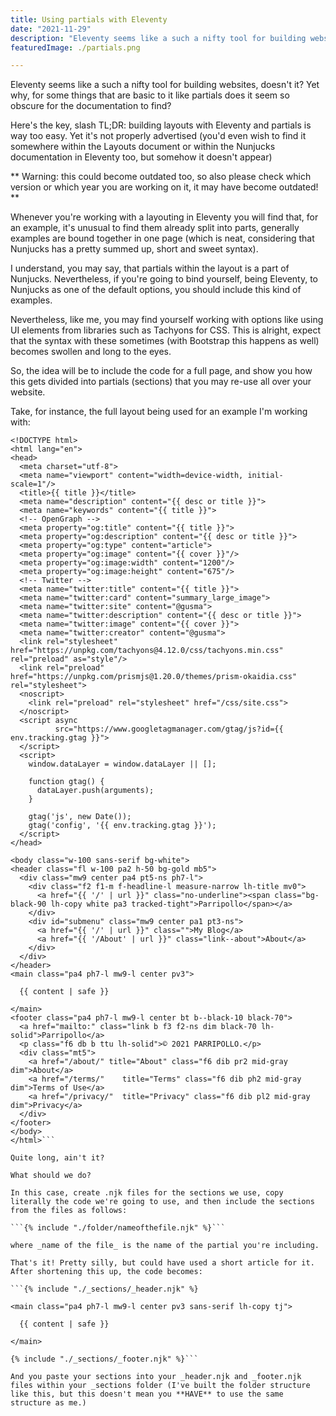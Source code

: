 ```yaml
---
title: Using partials with Eleventy
date: "2021-11-29"
description: "Eleventy seems like a such a nifty tool for building websites, doesn't it? Yet why, for some things that are basic to it like partials does it seem so obscure for the documentation to find?"
featuredImage: ./partials.png

---
```


Eleventy seems like a such a nifty tool for building websites, doesn't it? Yet why, for some things that are basic to it like partials does it seem so obscure for the documentation to find?

Here's the key, slash TL;DR: building layouts with Eleventy and partials is way too easy. Yet it's not properly advertised (you'd even wish to find it somewhere within the Layouts document or within the Nunjucks documentation in Eleventy too, but somehow it doesn't appear)

** Warning: this could become outdated too, so also please check which version or which year you are working on it, it may have become outdated! **

Whenever you're working with a layouting in Eleventy you will find that, for an example, it's unusual to find them already split into parts, generally examples are bound together in one page (which is neat, considering that Nunjucks has a pretty summed up, short and sweet syntax).

I understand, you may say, that partials within the layout is a part of Nunjucks. Nevertheless, if you're going to bind yourself, being Eleventy, to Nunjucks as one of the default options, you should include this kind of examples. 

Nevertheless, like me, you may find yourself working with options like using UI elements from libraries such as Tachyons for CSS. This is alright, expect that the syntax with these sometimes (with Bootstrap this happens as well) becomes swollen and long to the eyes.

So, the idea will be to include the code for a full page, and show you how this gets divided into partials (sections) that you may re-use all over your website.

Take, for instance, the full layout being used for an example I'm working with:

```
<!DOCTYPE html>
<html lang="en">
<head>
  <meta charset="utf-8">
  <meta name="viewport" content="width=device-width, initial-scale=1"/>
  <title>{{ title }}</title>
  <meta name="description" content="{{ desc or title }}">
  <meta name="keywords" content="{{ title }}">
  <!-- OpenGraph -->
  <meta property="og:title" content="{{ title }}">
  <meta property="og:description" content="{{ desc or title }}">
  <meta property="og:type" content="article">
  <meta property="og:image" content="{{ cover }}"/>
  <meta property="og:image:width" content="1200"/>
  <meta property="og:image:height" content="675"/>
  <!-- Twitter -->
  <meta name="twitter:title" content="{{ title }}">
  <meta name="twitter:card" content="summary_large_image">
  <meta name="twitter:site" content="@gusma">
  <meta name="twitter:description" content="{{ desc or title }}">
  <meta name="twitter:image" content="{{ cover }}">
  <meta name="twitter:creator" content="@gusma">
  <link rel="stylesheet" href="https://unpkg.com/tachyons@4.12.0/css/tachyons.min.css" rel="preload" as="style"/>
  <link rel="preload" href="https://unpkg.com/prismjs@1.20.0/themes/prism-okaidia.css" rel="stylesheet">
  <noscript>
    <link rel="preload" rel="stylesheet" href="/css/site.css">
  </noscript>
  <script async
          src="https://www.googletagmanager.com/gtag/js?id={{ env.tracking.gtag }}">
  </script>
  <script>
    window.dataLayer = window.dataLayer || [];

    function gtag() {
      dataLayer.push(arguments);
    }

    gtag('js', new Date());
    gtag('config', '{{ env.tracking.gtag }}');
  </script>
</head>

<body class="w-100 sans-serif bg-white">
<header class="fl w-100 pa2 h-50 bg-gold mb5">
  <div class="mw9 center pa4 pt5-ns ph7-l">
    <div class="f2 f1-m f-headline-l measure-narrow lh-title mv0">
      <a href="{{ '/' | url }}" class="no-underline"><span class="bg-black-90 lh-copy white pa3 tracked-tight">Parripollo</span></a>
    </div>
    <div id="submenu" class="mw9 center pa1 pt3-ns">
      <a href="{{ '/' | url }}" class="">My Blog</a>
      <a href="{{ '/About' | url }}" class="link--about">About</a>
    </div>
  </div>
</header>
<main class="pa4 ph7-l mw9-l center pv3">

  {{ content | safe }}

</main>
<footer class="pa4 ph7-l mw9-l center bt b--black-10 black-70">
  <a href="mailto:" class="link b f3 f2-ns dim black-70 lh-solid">Parripollo</a>
  <p class="f6 db b ttu lh-solid">© 2021 PARRIPOLLO.</p>
  <div class="mt5">
    <a href="/about/" title="About" class="f6 dib pr2 mid-gray dim">About</a>
    <a href="/terms/"    title="Terms" class="f6 dib ph2 mid-gray dim">Terms of Use</a>
    <a href="/privacy/"  title="Privacy" class="f6 dib pl2 mid-gray dim">Privacy</a>
  </div>
</footer>
</body>
</html>```

Quite long, ain't it?

What should we do?

In this case, create .njk files for the sections we use, copy literally the code we're going to use, and then include the sections from the files as follows:

```{% include "./folder/nameofthefile.njk" %}```

where _name of the file_ is the name of the partial you're including.

That's it! Pretty silly, but could have used a short article for it. After shortening this up, the code becomes:

```{% include "./_sections/_header.njk" %}

<main class="pa4 ph7-l mw9-l center pv3 sans-serif lh-copy tj">

  {{ content | safe }}

</main>

{% include "./_sections/_footer.njk" %}```

And you paste your sections into your _header.njk and _footer.njk files within your _sections folder (I've built the folder structure like this, but this doesn't mean you **HAVE** to use the same structure as me.)

